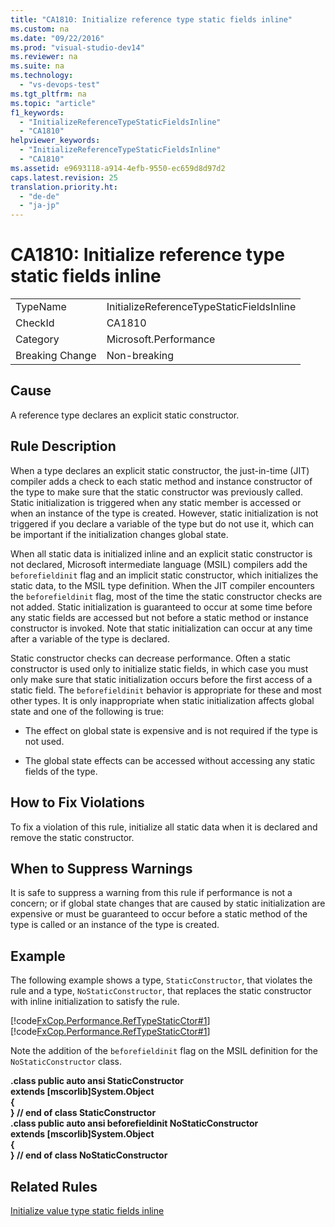 ```yaml
---
title: "CA1810: Initialize reference type static fields inline"
ms.custom: na
ms.date: "09/22/2016"
ms.prod: "visual-studio-dev14"
ms.reviewer: na
ms.suite: na
ms.technology: 
  - "vs-devops-test"
ms.tgt_pltfrm: na
ms.topic: "article"
f1_keywords: 
  - "InitializeReferenceTypeStaticFieldsInline"
  - "CA1810"
helpviewer_keywords: 
  - "InitializeReferenceTypeStaticFieldsInline"
  - "CA1810"
ms.assetid: e9693118-a914-4efb-9550-ec659d8d97d2
caps.latest.revision: 25
translation.priority.ht: 
  - "de-de"
  - "ja-jp"
---
```

# CA1810: Initialize reference type static fields inline
|||  
|-|-|  
|TypeName|InitializeReferenceTypeStaticFieldsInline|  
|CheckId|CA1810|  
|Category|Microsoft.Performance|  
|Breaking Change|Non-breaking|  
  
## Cause  
 A reference type declares an explicit static constructor.  
  
## Rule Description  
 When a type declares an explicit static constructor, the just-in-time (JIT) compiler adds a check to each static method and instance constructor of the type to make sure that the static constructor was previously called. Static initialization is triggered when any static member is accessed or when an instance of the type is created. However, static initialization is not triggered if you declare a variable of the type but do not use it, which can be important if the initialization changes global state.  
  
 When all static data is initialized inline and an explicit static constructor is not declared, Microsoft intermediate language (MSIL) compilers add the `beforefieldinit` flag and an implicit static constructor, which initializes the static data, to the MSIL type definition. When the JIT compiler encounters the `beforefieldinit` flag, most of the time the static constructor checks are not added. Static initialization is guaranteed to occur at some time before any static fields are accessed but not before a static method or instance constructor is invoked. Note that static initialization can occur at any time after a variable of the type is declared.  
  
 Static constructor checks can decrease performance. Often a static constructor is used only to initialize static fields, in which case you must only make sure that static initialization occurs before the first access of a static field. The `beforefieldinit` behavior is appropriate for these and most other types. It is only inappropriate when static initialization affects global state and one of the following is true:  
  
-   The effect on global state is expensive and is not required if the type is not used.  
  
-   The global state effects can be accessed without accessing any static fields of the type.  
  
## How to Fix Violations  
 To fix a violation of this rule, initialize all static data when it is declared and remove the static constructor.  
  
## When to Suppress Warnings  
 It is safe to suppress a warning from this rule if performance is not a concern; or if global state changes that are caused by static initialization are expensive or must be guaranteed to occur before a static method of the type is called or an instance of the type is created.  
  
## Example  
 The following example shows a type, `StaticConstructor`, that violates the rule and a type, `NoStaticConstructor`, that replaces the static constructor with inline initialization to satisfy the rule.  
  
 [!code[FxCop.Performance.RefTypeStaticCtor#1](../vs140/codesnippet/CSharp/ca1810--initialize-reference-type-static-fields-inline_1.cs)]
[!code[FxCop.Performance.RefTypeStaticCtor#1](../vs140/codesnippet/VisualBasic/ca1810--initialize-reference-type-static-fields-inline_1.vb)]  
  
 Note the addition of the `beforefieldinit` flag on the MSIL definition for the `NoStaticConstructor` class.  
  
 **.class public auto ansi StaticConstructor**  
 **extends [mscorlib]System.Object**  
**{**  
**} // end of class StaticConstructor**  
**.class public auto ansi beforefieldinit NoStaticConstructor**  
 **extends [mscorlib]System.Object**  
**{**  
**} // end of class NoStaticConstructor**   
## Related Rules  
 [Initialize value type static fields inline](../vs140/ca2207--initialize-value-type-static-fields-inline.md)